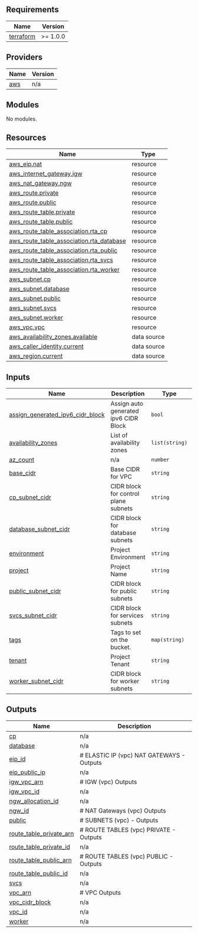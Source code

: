 <!-- BEGIN_TF_DOCS -->
## Requirements

| Name | Version |
|------|---------|
| <a name="requirement_terraform"></a> [terraform](#requirement\_terraform) | >= 1.0.0 |

## Providers

| Name | Version |
|------|---------|
| <a name="provider_aws"></a> [aws](#provider\_aws) | n/a |

## Modules

No modules.

## Resources

| Name | Type |
|------|------|
| [aws_eip.nat](https://registry.terraform.io/providers/hashicorp/aws/latest/docs/resources/eip) | resource |
| [aws_internet_gateway.igw](https://registry.terraform.io/providers/hashicorp/aws/latest/docs/resources/internet_gateway) | resource |
| [aws_nat_gateway.ngw](https://registry.terraform.io/providers/hashicorp/aws/latest/docs/resources/nat_gateway) | resource |
| [aws_route.private](https://registry.terraform.io/providers/hashicorp/aws/latest/docs/resources/route) | resource |
| [aws_route.public](https://registry.terraform.io/providers/hashicorp/aws/latest/docs/resources/route) | resource |
| [aws_route_table.private](https://registry.terraform.io/providers/hashicorp/aws/latest/docs/resources/route_table) | resource |
| [aws_route_table.public](https://registry.terraform.io/providers/hashicorp/aws/latest/docs/resources/route_table) | resource |
| [aws_route_table_association.rta_cp](https://registry.terraform.io/providers/hashicorp/aws/latest/docs/resources/route_table_association) | resource |
| [aws_route_table_association.rta_database](https://registry.terraform.io/providers/hashicorp/aws/latest/docs/resources/route_table_association) | resource |
| [aws_route_table_association.rta_public](https://registry.terraform.io/providers/hashicorp/aws/latest/docs/resources/route_table_association) | resource |
| [aws_route_table_association.rta_svcs](https://registry.terraform.io/providers/hashicorp/aws/latest/docs/resources/route_table_association) | resource |
| [aws_route_table_association.rta_worker](https://registry.terraform.io/providers/hashicorp/aws/latest/docs/resources/route_table_association) | resource |
| [aws_subnet.cp](https://registry.terraform.io/providers/hashicorp/aws/latest/docs/resources/subnet) | resource |
| [aws_subnet.database](https://registry.terraform.io/providers/hashicorp/aws/latest/docs/resources/subnet) | resource |
| [aws_subnet.public](https://registry.terraform.io/providers/hashicorp/aws/latest/docs/resources/subnet) | resource |
| [aws_subnet.svcs](https://registry.terraform.io/providers/hashicorp/aws/latest/docs/resources/subnet) | resource |
| [aws_subnet.worker](https://registry.terraform.io/providers/hashicorp/aws/latest/docs/resources/subnet) | resource |
| [aws_vpc.vpc](https://registry.terraform.io/providers/hashicorp/aws/latest/docs/resources/vpc) | resource |
| [aws_availability_zones.available](https://registry.terraform.io/providers/hashicorp/aws/latest/docs/data-sources/availability_zones) | data source |
| [aws_caller_identity.current](https://registry.terraform.io/providers/hashicorp/aws/latest/docs/data-sources/caller_identity) | data source |
| [aws_region.current](https://registry.terraform.io/providers/hashicorp/aws/latest/docs/data-sources/region) | data source |

## Inputs

| Name | Description | Type | Default | Required |
|------|-------------|------|---------|:--------:|
| <a name="input_assign_generated_ipv6_cidr_block"></a> [assign\_generated\_ipv6\_cidr\_block](#input\_assign\_generated\_ipv6\_cidr\_block) | Assign auto generated ipv6 CIDR Block | `bool` | `true` | no |
| <a name="input_availability_zones"></a> [availability\_zones](#input\_availability\_zones) | List of availability zones | `list(string)` | n/a | yes |
| <a name="input_az_count"></a> [az\_count](#input\_az\_count) | n/a | `number` | n/a | yes |
| <a name="input_base_cidr"></a> [base\_cidr](#input\_base\_cidr) | Base CIDR for VPC | `string` | n/a | yes |
| <a name="input_cp_subnet_cidr"></a> [cp\_subnet\_cidr](#input\_cp\_subnet\_cidr) | CIDR block for control plane subnets | `string` | n/a | yes |
| <a name="input_database_subnet_cidr"></a> [database\_subnet\_cidr](#input\_database\_subnet\_cidr) | CIDR block for database subnets | `string` | n/a | yes |
| <a name="input_environment"></a> [environment](#input\_environment) | Project Environment | `string` | n/a | yes |
| <a name="input_project"></a> [project](#input\_project) | Project Name | `string` | n/a | yes |
| <a name="input_public_subnet_cidr"></a> [public\_subnet\_cidr](#input\_public\_subnet\_cidr) | CIDR block for public subnets | `string` | n/a | yes |
| <a name="input_svcs_subnet_cidr"></a> [svcs\_subnet\_cidr](#input\_svcs\_subnet\_cidr) | CIDR block for services subnets | `string` | n/a | yes |
| <a name="input_tags"></a> [tags](#input\_tags) | Tags to set on the bucket. | `map(string)` | `{}` | no |
| <a name="input_tenant"></a> [tenant](#input\_tenant) | Project Tenant | `string` | `"demo"` | no |
| <a name="input_worker_subnet_cidr"></a> [worker\_subnet\_cidr](#input\_worker\_subnet\_cidr) | CIDR block for worker subnets | `string` | n/a | yes |

## Outputs

| Name | Description |
|------|-------------|
| <a name="output_cp"></a> [cp](#output\_cp) | n/a |
| <a name="output_database"></a> [database](#output\_database) | n/a |
| <a name="output_eip_id"></a> [eip\_id](#output\_eip\_id) | # ELASTIC IP (vpc) NAT GATEWAYS - Outputs |
| <a name="output_eip_public_ip"></a> [eip\_public\_ip](#output\_eip\_public\_ip) | n/a |
| <a name="output_igw_vpc_arn"></a> [igw\_vpc\_arn](#output\_igw\_vpc\_arn) | # IGW (vpc) Outputs |
| <a name="output_igw_vpc_id"></a> [igw\_vpc\_id](#output\_igw\_vpc\_id) | n/a |
| <a name="output_ngw_allocation_id"></a> [ngw\_allocation\_id](#output\_ngw\_allocation\_id) | n/a |
| <a name="output_ngw_id"></a> [ngw\_id](#output\_ngw\_id) | # NAT Gateways (vpc) Outputs |
| <a name="output_public"></a> [public](#output\_public) | # SUBNETS (vpc)  - Outputs |
| <a name="output_route_table_private_arn"></a> [route\_table\_private\_arn](#output\_route\_table\_private\_arn) | # ROUTE TABLES (vpc) PRIVATE - Outputs |
| <a name="output_route_table_private_id"></a> [route\_table\_private\_id](#output\_route\_table\_private\_id) | n/a |
| <a name="output_route_table_public_arn"></a> [route\_table\_public\_arn](#output\_route\_table\_public\_arn) | # ROUTE TABLES (vpc) PUBLIC - Outputs |
| <a name="output_route_table_public_id"></a> [route\_table\_public\_id](#output\_route\_table\_public\_id) | n/a |
| <a name="output_svcs"></a> [svcs](#output\_svcs) | n/a |
| <a name="output_vpc_arn"></a> [vpc\_arn](#output\_vpc\_arn) | # VPC Outputs |
| <a name="output_vpc_cidr_block"></a> [vpc\_cidr\_block](#output\_vpc\_cidr\_block) | n/a |
| <a name="output_vpc_id"></a> [vpc\_id](#output\_vpc\_id) | n/a |
| <a name="output_worker"></a> [worker](#output\_worker) | n/a |
<!-- END_TF_DOCS -->
